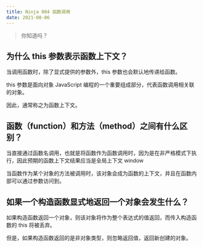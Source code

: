 ```yaml
---
title: Ninja 004 函数调用
date: 2021-08-06
---
```


> 你知道吗？

## 为什么 this 参数表示函数上下文？

当调用函数时，除了显式提供的参数外，this 参数也会默认地传递给函数。

this 参数是面向对象 JavaScript 编程的一个重要组成部分，代表函数调用相关联的对象。

因此，通常称之为函数上下文。

## 函数（function）和方法（method）之间有什么区别？

当直接通过函数名调用，也就是将函数作为函数调用时，因为是在非严格模式下执行，因此预期的函数上下文结果应当是全局上下文 window

当函数作为某个对象的方法被调用时，该对象会成为函数的上下文，并且在函数内部可以通过参数访问到。

## 如果一个构造函数显式地返回一个对象会发生什么？

如果构造函数返回一个对象，则该对象将作为整个表达式的值返回，而传入构造函数的 this 将被丢弃。

但是，如果构造函数返回的是非对象类型，则忽略返回值，返回新创建的对象。
